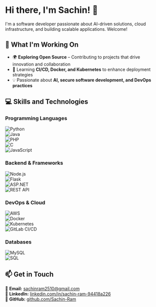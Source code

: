 # Hi there, I'm Sachin! 👋  

I'm a software developer passionate about AI-driven solutions, cloud infrastructure, and building scalable applications. Welcome!  

## 🚀 What I'm Working On  
- 🌍 **Exploring Open Source** – Contributing to projects that drive innovation and collaboration  
- 🌱 Learning **CI/CD, Docker, and Kubernetes** to enhance deployment strategies  
- 💡 Passionate about **AI, secure software development, and DevOps practices**  

## 💻 Skills and Technologies  

### Programming Languages  
![Python](https://img.shields.io/badge/Python-3776AB?style=for-the-badge&logo=python&logoColor=white)  
![Java](https://img.shields.io/badge/Java-007396?style=for-the-badge&logo=java&logoColor=white)  
![PHP](https://img.shields.io/badge/PHP-777BB4?style=for-the-badge&logo=php&logoColor=white)  
![C](https://img.shields.io/badge/C-00599C?style=for-the-badge&logo=c&logoColor=white)  
![JavaScript](https://img.shields.io/badge/JavaScript-F7DF1E?style=for-the-badge&logo=javascript&logoColor=black)  

### Backend & Frameworks  
![Node.js](https://img.shields.io/badge/Node.js-339933?style=for-the-badge&logo=node.js&logoColor=white)  
![Flask](https://img.shields.io/badge/Flask-000000?style=for-the-badge&logo=flask&logoColor=white)  
![ASP.NET](https://img.shields.io/badge/ASP.NET-5C2D91?style=for-the-badge&logo=dotnet&logoColor=white)  
![REST API](https://img.shields.io/badge/RESTful%20API-FF5733?style=for-the-badge)  

### DevOps & Cloud  
![AWS](https://img.shields.io/badge/AWS-232F3E?style=for-the-badge&logo=amazonaws&logoColor=white)  
![Docker](https://img.shields.io/badge/Docker-2496ED?style=for-the-badge&logo=docker&logoColor=white)  
![Kubernetes](https://img.shields.io/badge/Kubernetes-326CE5?style=for-the-badge&logo=kubernetes&logoColor=white)  
![GitLab CI/CD](https://img.shields.io/badge/GitLab-CI/CD-FCA121?style=for-the-badge&logo=gitlab&logoColor=white)  

### Databases  
![MySQL](https://img.shields.io/badge/MySQL-4479A1?style=for-the-badge&logo=mysql&logoColor=white)  
![SQL](https://img.shields.io/badge/SQL-CC2927?style=for-the-badge&logo=microsoftsqlserver&logoColor=white)  


## 📫 Get in Touch  
📧 **Email:** [sachinram2510@gmail.com](mailto:sachinram2510@gmail.com)  
🔗 **LinkedIn:** [linkedin.com/in/sachin-ram-94418a226](https://www.linkedin.com/in/sachin-ram-94418a226/)  
🐙 **GitHub:** [github.com/Sachin-Ram](https://github.com/Sachin-Ram)  
